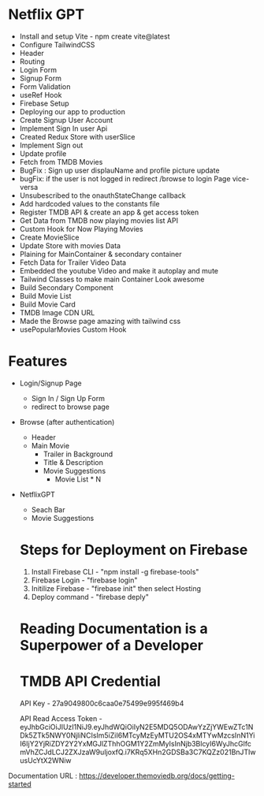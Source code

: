 # Netflix GPT

- Install and setup Vite - npm create vite@latest
- Configure TailwindCSS
- Header
- Routing
- Login Form
- Signup Form
- Form Validation
- useRef Hook
- Firebase Setup
- Deploying our app to production
- Create Signup User Account
- Implement Sign In user Api
- Created Redux Store with userSlice
- Implement Sign out
- Update profile
- Fetch from TMDB Movies
- BugFix : Sign up user displauName and profile picture update
- bugFix: if the user is not logged in redirect /browse to login Page vice-versa
- Unsubescribed to the onauthStateChange callback
- Add hardcoded values to the constants file
- Register TMDB API & create an app & get access token
- Get Data from TMDB now playing movies list API
- Custom Hook for Now Playing Movies
- Create MovieSlice
- Update Store with movies Data
- Plaining for MainContainer & secondary container
- Fetch Data for Trailer Video Data
- Embedded the youtube Video and make it autoplay and mute
- Tailwind Classes to make main Container Look awesome
- Build Secondary Component
- Build Movie List
- Build Movie Card
- TMDB Image CDN URL
- Made the Browse page amazing with tailwind css
- usePopularMovies Custom Hook

# Features

- Login/Signup Page

  - Sign In / Sign Up Form
  - redirect to browse page

- Browse (after authentication)
  - Header
  - Main Movie
    - Trailer in Background
    - Title & Description
    - Movie Suggestions
      - Movie List \* N
- NetflixGPT

  - Seach Bar
  - Movie Suggestions

  # Steps for Deployment on Firebase

  1. Install Firebase CLI - "npm install -g firebase-tools"
  2. Firebase Login - "firebase login"
  3. Initilize Firebase - "firebase init" then select Hosting
  4. Deploy command - "firebase deply"

  # Reading Documentation is a Superpower of a Developer

  # TMDB API Credential

  API Key - 27a9049800c6caa0e75499e995f469b4

  API Read Access Token -
  eyJhbGciOiJIUzI1NiJ9.eyJhdWQiOiIyN2E5MDQ5ODAwYzZjYWEwZTc1NDk5ZTk5NWY0NjliNCIsIm5iZiI6MTcyMzEyMTU2OS4xMTYwMzcsInN1YiI6IjY2YjRiZDY2Y2YxMGJlZThhOGM1Y2ZmMyIsInNjb3BlcyI6WyJhcGlfcmVhZCJdLCJ2ZXJzaW9uIjoxfQ.i7KRq5XHn2GDSBa3C7KQZz021BnJTIwusUcYtX2WNiw

Documentation URL : https://developer.themoviedb.org/docs/getting-started

